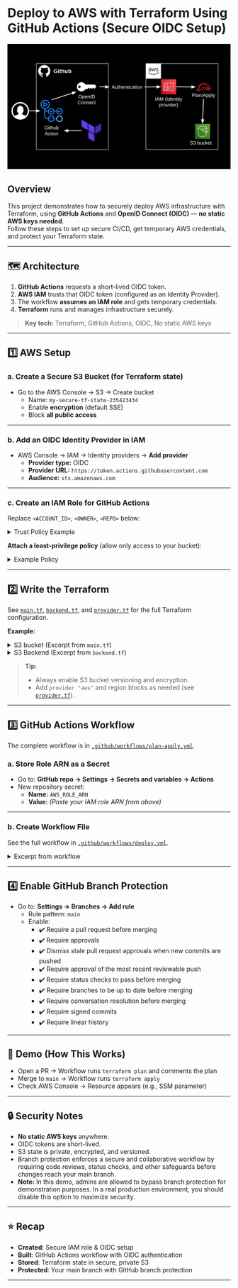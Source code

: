 # Deploy to AWS with Terraform Using GitHub Actions (Secure OIDC Setup)

![Architecture Diagram](diagram)

## Overview

This project demonstrates how to securely deploy AWS infrastructure with Terraform, using **GitHub Actions** and **OpenID Connect (OIDC)** — **no static AWS keys needed**.  
Follow these steps to set up secure CI/CD, get temporary AWS credentials, and protect your Terraform state.

---

## 🗺️ Architecture

1. **GitHub Actions** requests a short-lived OIDC token.
2. **AWS IAM** trusts that OIDC token (configured as an Identity Provider).
3. The workflow **assumes an IAM role** and gets temporary credentials.
4. **Terraform** runs and manages infrastructure securely.

> **Key tech:** Terraform, GitHub Actions, OIDC, No static AWS keys

---

## 1️⃣ AWS Setup

### a. Create a Secure S3 Bucket (for Terraform state)

- Go to the AWS Console → S3 → Create bucket  
  - Name: `my-secure-tf-state-235423434`
  - Enable **encryption** (default SSE)
  - Block **all public access**

---

### b. Add an OIDC Identity Provider in IAM

- AWS Console → IAM → Identity providers → **Add provider**
  - **Provider type:** OIDC
  - **Provider URL:** `https://token.actions.githubusercontent.com`
  - **Audience:** `sts.amazonaws.com`

---

### c. Create an IAM Role for GitHub Actions

Replace `<ACCOUNT_ID>`, `<OWNER>`, `<REPO>` below:

<details>
<summary>Trust Policy Example</summary>

```json
{
  "Effect": "Allow",
  "Principal": {
    "Federated": "arn:aws:iam::<ACCOUNT_ID>:oidc-provider/token.actions.githubusercontent.com"
  },
  "Action": "sts:AssumeRoleWithWebIdentity",
  "Condition": {
    "StringEquals": {
      "token.actions.githubusercontent.com:sub": "repo:<OWNER>/<REPO>:ref:refs/heads/main"
    }
  }
}
```
</details>

**Attach a least-privilege policy** (allow only access to your bucket):

<details>
<summary>Example Policy</summary>

```json
{
    "Version": "2012-10-17",
    "Statement": [
        {
            "Effect": "Allow",
            "Action": [
                "s3:PutObject",
                "s3:GetObject",
                "s3:DeleteObject",
                "s3:ListBucket"
            ],
            "Resource": [
                "arn:aws:s3:::test-bucket-35678989864",
                "arn:aws:s3:::test-bucket-35678989864/*"
            ]
        },
        {
            "Effect": "Allow",
            "Action": "s3:*",
            "Resource": [
                "arn:aws:s3:::amr-terraform-test-bucket-3412432535",
                "arn:aws:s3:::amr-terraform-test-bucket-3412432535/*"
            ]
        }
    ]
}
```
</details>

---

## 2️⃣ Write the Terraform

See [`main.tf`](./main.tf), [`backend.tf`](./backend.tf), and [`provider.tf`](./provider.tf) for the full Terraform configuration.

**Example:**

<details>
<summary>S3 bucket (Excerpt from <code>main.tf</code>)</summary>

```hcl
resource "aws_s3_bucket" "test_bucket" {
  bucket = "amr-terraform-test-bucket-3412432535"
  force_destroy = true
}
```
</details>

<details>
<summary>S3 Backend (Excerpt from <code>backend.tf</code>)</summary>

```hcl
terraform {
  backend "s3" {
    bucket = "my-secure-tf-state"
    key    = "github/oidc-demo.tfstate"
    region = "us-east-1"
  }
}
```
</details>

> **Tip:**  
> - Always enable S3 bucket versioning and encryption.  
> - Add `provider "aws"` and region blocks as needed (see [`provider.tf`](./provider.tf)).

---

## 3️⃣ GitHub Actions Workflow

The complete workflow is in [`.github/workflows/plan-apply.yml`](.github/workflows/plan-apply.yml).

### a. Store Role ARN as a Secret

- Go to: **GitHub repo → Settings → Secrets and variables → Actions**
- New repository secret:  
  - **Name:** `AWS_ROLE_ARN`
  - **Value:** *(Paste your IAM role ARN from above)*

---

### b. Create Workflow File

See the full workflow in [`.github/workflows/deploy.yml`](.github/workflows/deploy.yml).

<details>
<summary>Excerpt from workflow</summary>

```yaml
name: Deploy to AWS

on:
  push:
    branches: [main]
  pull_request:

permissions:
  id-token: write
  contents: read

jobs:
  deploy:
    runs-on: ubuntu-latest
    steps:
      - name: Checkout repository
        uses: actions/checkout@v4
      # ...existing steps...
```
</details>

---

## 4️⃣ Enable GitHub Branch Protection

- Go to: **Settings → Branches → Add rule**
  - Rule pattern: `main`
  - Enable:
    - ✔️ Require a pull request before merging
    - ✔️ Require approvals
    - ✔️ Dismiss stale pull request approvals when new commits are pushed
    - ✔️ Require approval of the most recent reviewable push
    - ✔️ Require status checks to pass before merging
    - ✔️ Require branches to be up to date before merging
    - ✔️ Require conversation resolution before merging
    - ✔️ Require signed commits
    - ✔️ Require linear history

---

## 🚀 Demo (How This Works)

- Open a PR → Workflow runs `terraform plan` and comments the plan
- Merge to `main` → Workflow runs `terraform apply`
- Check AWS Console → Resource appears (e.g., SSM parameter)

---

## 🔒 Security Notes

- **No static AWS keys** anywhere.
- OIDC tokens are short-lived.
- S3 state is private, encrypted, and versioned.
- Branch protection enforces a secure and collaborative workflow by requiring code reviews, status checks, and other safeguards before changes reach your main branch.
- **Note:** In this demo, admins are allowed to bypass branch protection for demonstration purposes. In a real production environment, you should disable this option to maximize security.

---

## ⭐ Recap

- **Created**: Secure IAM role & OIDC setup
- **Built**: GitHub Actions workflow with OIDC authentication
- **Stored**: Terraform state in secure, private S3
- **Protected**: Your main branch with GitHub branch protection

---
